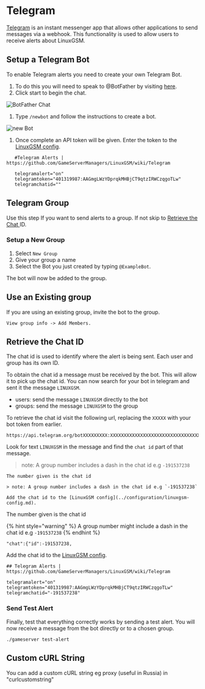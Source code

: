 # Telegram

[Telegram](https://telegram.org) is an instant messenger app that allows other applications to send messages via a webhook. This functionality is used to allow users to receive alerts about LinuxGSM.

## Setup a Telegram Bot

To enable Telegram alerts you need to create your own Telegram Bot.

1. To do this you will need to speak to @BotFather by visiting [here](https://telegram.me/BotFather).
2. Click start to begin the chat.

![BotFather Chat](../.gitbook/assets/botfather\_chat.png)

1. Type `/newbot` and follow the instructions to create a bot.

![new Bot](../.gitbook/assets/botfather\_new\_bot.png)

1. Once complete an API token will be given. Enter the token to the [LinuxGSM config](../configuration/linuxgsm-config.md).

```
   #Telegram Alerts | https://github.com/GameServerManagers/LinuxGSM/wiki/Telegram

   telegramalert="on"
   telegramtoken="401319987:AAGmgLWzYDprqkMHBjCT9qtzIRWCzqgoTLw"
   telegramchatid=""
```

## Telegram Group

Use this step If you want to send alerts to a group. If not skip to [Retrieve the Chat ](telegram.md#retrieve-the-chat-id)ID.

### Setup a New Group

1. Select `New Group`
2. Give your group a name
3. Select the Bot you just created by typing `@ExampleBot`.

The bot will now be added to the group.

## Use an Existing group

If you are using an existing group, invite the bot to the group.

```
View group info -> Add Members.
```

## Retrieve the Chat ID

The chat id is used to identify where the alert is being sent. Each user and group has its own ID.

To obtain the chat id a message must be received by the bot. This will allow it to pick up the chat id. You can now search for your bot in telegram and sent it the message `LINUXGSM`.

* users: send the message `LINUXGSM` directly to the bot
* groups: send the message `LINUXGSM` to the group

To retrieve the chat id visit the following url, replacing the `XXXXX` with your bot token from earlier.

```
https://api.telegram.org/botXXXXXXXXX:XXXXXXXXXXXXXXXXXXXXXXXXXXXXXXXXXXXX/getUpdates
```

Look for text `LINUXGSM` in the message and find the `chat id` part of that message.

> note: A group number includes a dash in the chat id e.g `-191537238`

```
The number given is the chat id

> note: A group number includes a dash in the chat id e.g `-191537238`

Add the chat id to the [LinuxGSM config](../configuration/linuxgsm-config.md).
```

The number given is the chat id

{% hint style="warning" %}
A group number might include a dash in the chat id e.g `-191537238`
{% endhint %}

```
"chat":{"id":-191537238,
```

Add the chat id to the [LinuxGSM config](https://app.gitbook.com/s/-LJf1\_IiU2L1vVxT7iNe/configuration/linuxgsm-config.md).

```
## Telegram Alerts | https://github.com/GameServerManagers/LinuxGSM/wiki/Telegram

telegramalert="on"
telegramtoken="401319987:AAGmgLWzYDprqkMHBjCT9qtzIRWCzqgoTLw"
telegramchatid="-191537238"
```

### Send Test Alert

Finally, test that everything correctly works by sending a test alert. You will now receive a message from the bot directly or to a chosen group.

```
./gameserver test-alert
```

## Custom cURL String

You can add a custom cURL string eg proxy (useful in Russia) in "curlcustomstring"
